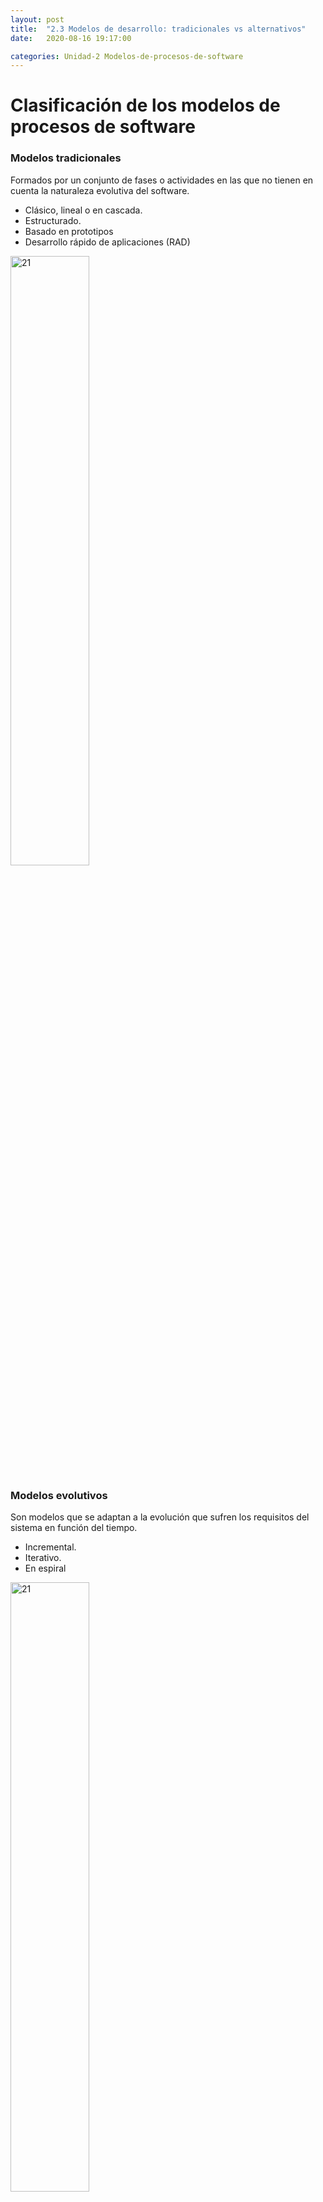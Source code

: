 ```yaml
---
layout: post
title:  "2.3 Modelos de desarrollo: tradicionales vs alternativos"
date:   2020-08-16 19:17:00 

categories: Unidad-2 Modelos-de-procesos-de-software
---
```

# Clasificación de los modelos de procesos de software 
### Modelos tradicionales
Formados por un conjunto de fases o actividades en las que no tienen en cuenta la naturaleza evolutiva del software.&nbsp;
<ul>
  <li>Clásico, lineal o en cascada.</li>
  <li>Estructurado.</li>  
  <li>Basado en prototipos</li>
  <li>Desarrollo rápido de aplicaciones (RAD)</li>
</ul>
 <img src="https://otroblogsobretics.files.wordpress.com/2011/03/modelo-de-cascada.png" alt="21" width="50%" />
 
### Modelos evolutivos

Son modelos que se adaptan a la evolución que sufren los requisitos del sistema en función del tiempo. &nbsp;
<ul>
  <li>Incremental.</li>
  <li>Iterativo.</li>  
  <li>En espiral</li>  
</ul>
 <img src="https://i.ibb.co/DQMz6BY/Screenshot-5.png" alt="21" width="50%" />

### Modelos para sistemas orientados a objetos

Modelos con un alto grado de iteratividad y solapamiento entre fases. &nbsp;
<ul>
  <li>De agrupamiento.</li>
  <li>Proceso Unificado.</li>
</ul>
 <img src="https://i.ibb.co/zZLS4BV/Screenshot-6.png" alt="21" width="50%" />

### Modelos basados en reutilización 

Tienen en cuenta la reutilización sistemática del software.&nbsp;
<ul>
  <li>Basado en componentes.</li>
  <li>Proceso Unificado.</li>
</ul>
 <img src="https://i.ibb.co/N1SvKhq/Screenshot-7.png" alt="21" width="50%" />
 
### Procesos ágiles

Enfatizan el desarrollo rápido, ponen el énfasis en la programación.
<ul>
  <li>Programación extrema (XP)</li>
  <li>Scrum.</li>
  <li>Desarrollo de software adaptativo.</li>
  <li>Crystal.</li>
</ul>
 <img src="https://i.ibb.co/Kqjh4nm/Screenshot-8.png" alt="21" width="50%" />
 
### Modelos para sistemas web 

Creados específicamente para el desarrollo de aplicaciones web. &nbsp;
<ul>
  <li>Modelos de Pressman.</li>
  <li>UML-based Web Engineering.</li>   
</ul>
<br>

